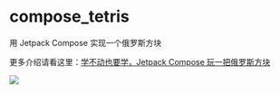 # compose_tetris

用 Jetpack Compose 实现一个俄罗斯方块

更多介绍请看这里：[学不动也要学，Jetpack Compose 玩一把俄罗斯方块](https://juejin.cn/post/6974585048762679310)

![](https://z3.ax1x.com/2021/06/12/25y5sx.gif)